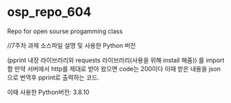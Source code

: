# osp_repo_604
Repo for open sourse progamming class

//7주차 과제 소스파일 설명 및 사용한 Python 버전


(pprint 내장 라이브러리와
requests 라이브러리(사용을 위해 install 해줌))
를 import함
만약 서버에서 http를 제대로 받아 왔으면 code는 200이다
이때 받은 내용을 json으로 번역후 pprint로 출력하는 코드.

이때 사용한 Python버전: 3.8.10
